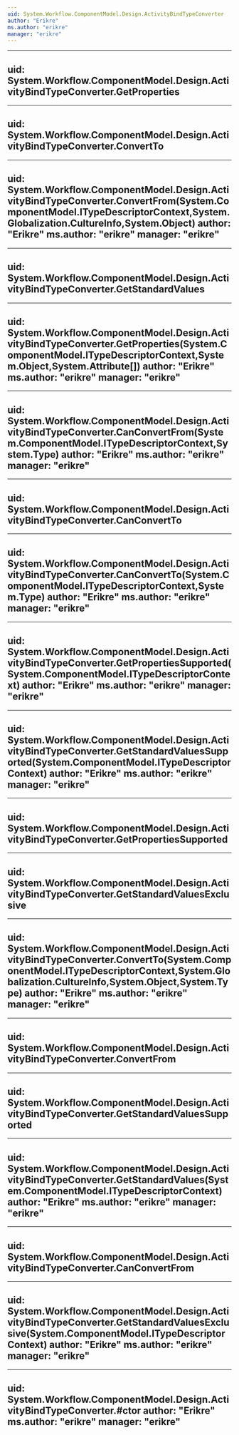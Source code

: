 ```yaml
---
uid: System.Workflow.ComponentModel.Design.ActivityBindTypeConverter
author: "Erikre"
ms.author: "erikre"
manager: "erikre"
---
```


---
uid: System.Workflow.ComponentModel.Design.ActivityBindTypeConverter.GetProperties
---

---
uid: System.Workflow.ComponentModel.Design.ActivityBindTypeConverter.ConvertTo
---

---
uid: System.Workflow.ComponentModel.Design.ActivityBindTypeConverter.ConvertFrom(System.ComponentModel.ITypeDescriptorContext,System.Globalization.CultureInfo,System.Object)
author: "Erikre"
ms.author: "erikre"
manager: "erikre"
---

---
uid: System.Workflow.ComponentModel.Design.ActivityBindTypeConverter.GetStandardValues
---

---
uid: System.Workflow.ComponentModel.Design.ActivityBindTypeConverter.GetProperties(System.ComponentModel.ITypeDescriptorContext,System.Object,System.Attribute[])
author: "Erikre"
ms.author: "erikre"
manager: "erikre"
---

---
uid: System.Workflow.ComponentModel.Design.ActivityBindTypeConverter.CanConvertFrom(System.ComponentModel.ITypeDescriptorContext,System.Type)
author: "Erikre"
ms.author: "erikre"
manager: "erikre"
---

---
uid: System.Workflow.ComponentModel.Design.ActivityBindTypeConverter.CanConvertTo
---

---
uid: System.Workflow.ComponentModel.Design.ActivityBindTypeConverter.CanConvertTo(System.ComponentModel.ITypeDescriptorContext,System.Type)
author: "Erikre"
ms.author: "erikre"
manager: "erikre"
---

---
uid: System.Workflow.ComponentModel.Design.ActivityBindTypeConverter.GetPropertiesSupported(System.ComponentModel.ITypeDescriptorContext)
author: "Erikre"
ms.author: "erikre"
manager: "erikre"
---

---
uid: System.Workflow.ComponentModel.Design.ActivityBindTypeConverter.GetStandardValuesSupported(System.ComponentModel.ITypeDescriptorContext)
author: "Erikre"
ms.author: "erikre"
manager: "erikre"
---

---
uid: System.Workflow.ComponentModel.Design.ActivityBindTypeConverter.GetPropertiesSupported
---

---
uid: System.Workflow.ComponentModel.Design.ActivityBindTypeConverter.GetStandardValuesExclusive
---

---
uid: System.Workflow.ComponentModel.Design.ActivityBindTypeConverter.ConvertTo(System.ComponentModel.ITypeDescriptorContext,System.Globalization.CultureInfo,System.Object,System.Type)
author: "Erikre"
ms.author: "erikre"
manager: "erikre"
---

---
uid: System.Workflow.ComponentModel.Design.ActivityBindTypeConverter.ConvertFrom
---

---
uid: System.Workflow.ComponentModel.Design.ActivityBindTypeConverter.GetStandardValuesSupported
---

---
uid: System.Workflow.ComponentModel.Design.ActivityBindTypeConverter.GetStandardValues(System.ComponentModel.ITypeDescriptorContext)
author: "Erikre"
ms.author: "erikre"
manager: "erikre"
---

---
uid: System.Workflow.ComponentModel.Design.ActivityBindTypeConverter.CanConvertFrom
---

---
uid: System.Workflow.ComponentModel.Design.ActivityBindTypeConverter.GetStandardValuesExclusive(System.ComponentModel.ITypeDescriptorContext)
author: "Erikre"
ms.author: "erikre"
manager: "erikre"
---

---
uid: System.Workflow.ComponentModel.Design.ActivityBindTypeConverter.#ctor
author: "Erikre"
ms.author: "erikre"
manager: "erikre"
---
